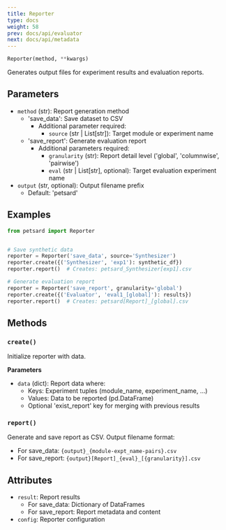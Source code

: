 ```yaml
---
title: Reporter
type: docs
weight: 58
prev: docs/api/evaluator
next: docs/api/metadata
---
```



```python
Reporter(method, **kwargs)
```

Generates output files for experiment results and evaluation reports.

## Parameters

- `method` (str): Report generation method
  - 'save_data': Save dataset to CSV
    - Additional parameter required:
      - `source` (str | List[str]): Target module or experiment name
  - 'save_report': Generate evaluation report
    - Additional parameters required:
      - `granularity` (str): Report detail level ('global', 'columnwise', 'pairwise')
      - `eval` (str | List[str], optional): Target evaluation experiment name
- `output` (str, optional): Output filename prefix
  - Default: 'petsard'

## Examples

```python
from petsard import Reporter


# Save synthetic data
reporter = Reporter('save_data', source='Synthesizer')
reporter.create({('Synthesizer', 'exp1'): synthetic_df})
reporter.report()  # Creates: petsard_Synthesizer[exp1].csv

# Generate evaluation report
reporter = Reporter('save_report', granularity='global')
reporter.create({('Evaluator', 'eval1_[global]'): results})
reporter.report()  # Creates: petsard[Report]_[global].csv
```

## Methods

### `create()`

Initialize reporter with data.

**Parameters**

- `data` (dict): Report data where:
  - Keys: Experiment tuples (module_name, experiment_name, ...)
  - Values: Data to be reported (pd.DataFrame)
  - Optional 'exist_report' key for merging with previous results

### `report()`

Generate and save report as CSV. Output filename format:
- For save_data: `{output}_{module-expt_name-pairs}.csv`
- For save_report: `{output}[Report]_{eval}_[{granularity}].csv`

## Attributes
- `result`: Report results
  - For save_data: Dictionary of DataFrames
  - For save_report: Report metadata and content
- `config`: Reporter configuration